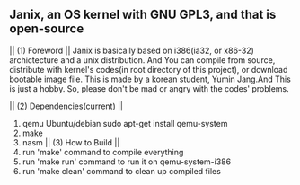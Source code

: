 Janix, an OS kernel with GNU GPL3, and that is open-source
---------------------------------------------------

|| (1) Foreword ||
Janix is basically based on i386(ia32, or x86-32) archictecture and a unix distribution.
And You can compile from source, distribute with kernel's codes(in root directory of this project), or download bootable image file.
This is made by a korean student, Yumin Jang.And This is just a hobby.
So, please don't be mad or angry with the codes' problems.

|| (2) Dependencies(current) ||
  1. qemu
  Ubuntu/debian
  sudo apt-get install qemu-system
  2. make
  3. nasm
|| (3) How to Build ||
  1. run 'make' command to compile everything
  2. run 'make run' command to run it on qemu-system-i386
  3. run 'make clean' command to clean up compiled files
